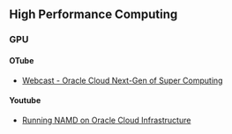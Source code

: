## High Performance Computing
### GPU 
#### OTube
* [Webcast - Oracle Cloud Next-Gen of Super Computing](https://otube.oracle.com/media/Webcast%20-%20Oracle%20Cloud%20Next-Gen%20of%20Super%20Computing/1_v3lvnpml/126234252)
#### Youtube
* [Running NAMD on Oracle Cloud Infrastructure](https://www.youtube.com/watch?v=t0xag9ESuA0)
